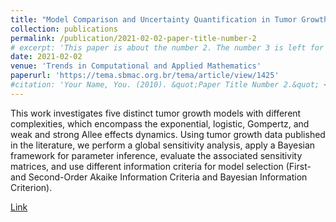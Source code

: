 ```yaml
---
title: "Model Comparison and Uncertainty Quantification in Tumor Growth"
collection: publications
permalink: /publication/2021-02-02-paper-title-number-2
# excerpt: 'This paper is about the number 2. The number 3 is left for future work.'
date: 2021-02-02
venue: 'Trends in Computational and Applied Mathematics'
paperurl: 'https://tema.sbmac.org.br/tema/article/view/1425'
#citation: 'Your Name, You. (2010). &quot;Paper Title Number 2.&quot; <i>Journal 1</i>. 1(2).'
---
```

This work investigates five distinct tumor growth models with different complexities, which encompass the exponential, logistic, Gompertz, and weak and strong Allee effects dynamics. Using tumor growth data published in the literature, we perform a global sensitivity analysis, apply a Bayesian framework for parameter inference, evaluate the associated sensitivity matrices, and use different information criteria for model selection (First- and Second-Order Akaike Information Criteria and Bayesian Information Criterion).

[Link](https://tema.sbmac.org.br/tema/article/view/1425)
